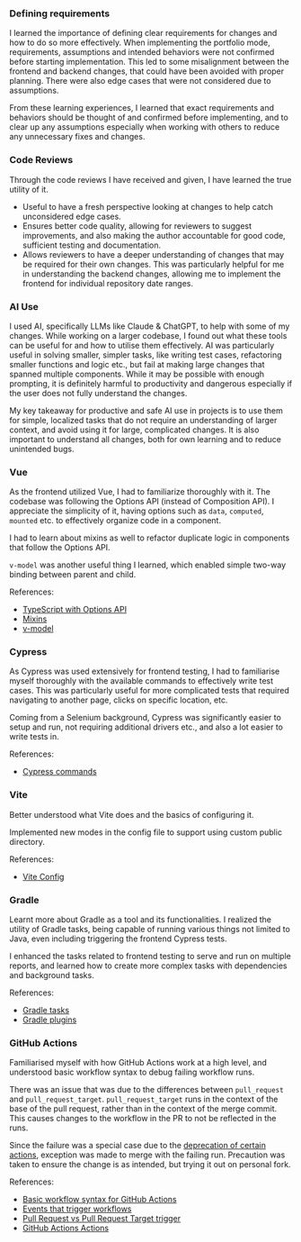 ### Defining requirements
I learned the importance of defining clear requirements for changes and how to do so more effectively. 
When implementing the portfolio mode, requirements, assumptions and intended behaviors were not confirmed before starting implementation.
This led to some misalignment between the frontend and backend changes, that could have been avoided with proper planning. There were also edge cases that were not considered due to assumptions.

From these learning experiences, I learned that exact requirements and behaviors should be thought of and confirmed before implementing, and to clear up any assumptions especially when working with others to reduce any unnecessary fixes and changes.

### Code Reviews
Through the code reviews I have received and given, I have learned the true utility of it.
* Useful to have a fresh perspective looking at changes to help catch unconsidered edge cases. 
* Ensures better code quality, allowing for reviewers to suggest improvements, and also making the author accountable for good code, sufficient testing and documentation.
* Allows reviewers to have a deeper understanding of changes that may be required for their own changes. This was particularly helpful for me in understanding the backend changes, allowing me to implement the frontend for individual repository date ranges.

### AI Use
I used AI, specifically LLMs like Claude & ChatGPT, to help with some of my changes. While working on a larger codebase, I found out what these tools can be useful for and how to utilise them effectively.
AI was particularly useful in solving smaller, simpler tasks, like writing test cases, refactoring smaller functions and logic etc., but fail at making large changes that spanned multiple components.
While it may be possible with enough prompting, it is definitely harmful to productivity and dangerous especially if the user does not fully understand the changes.

My key takeaway for productive and safe AI use in projects is to use them for simple, localized tasks that do not require an understanding of larger context, and avoid using it for large, complicated changes.
It is also important to understand all changes, both for own learning and to reduce unintended bugs.

### Vue
As the frontend utilized Vue, I had to familiarize thoroughly with it. The codebase was following the Options API (instead of Composition API).
I appreciate the simplicity of it, having options such as `data`, `computed`, `mounted` etc. to effectively organize code in a component. 

I had to learn about mixins as well to refactor duplicate logic in components that follow the Options API.

`v-model` was another useful thing I learned, which enabled simple two-way binding between parent and child.

References:
* [TypeScript with Options API](https://vuejs.org/guide/typescript/options-api.html)
* [Mixins](https://www.vueframework.com/guide/mixins.html#basics)
* [v-model](https://vuejs.org/guide/components/v-model.html)

### Cypress
As Cypress was used extensively for frontend testing, I had to familiarise myself thoroughly with the available commands to effectively write test cases.
This was particularly useful for more complicated tests that required navigating to another page, clicks on specific location, etc.

Coming from a Selenium background, Cypress was significantly easier to setup and run, not requiring additional drivers etc., and also a lot easier to write tests in.

References:
* [Cypress commands](https://docs.cypress.io/api/table-of-contents)

### Vite
Better understood what Vite does and the basics of configuring it.

Implemented new modes in the config file to support using custom public directory.

References:
* [Vite Config](https://vite.dev/config/)

### Gradle
Learnt more about Gradle as a tool and its functionalities. I realized the utility of Gradle tasks, being capable of running various things not limited to Java, even including triggering the frontend Cypress tests.

I enhanced the tasks related to frontend testing to serve and run on multiple reports, and learned how to create more complex tasks with dependencies and background tasks.

References:
* [Gradle tasks](https://docs.gradle.org/current/userguide/tutorial_using_tasks.html)
* [Gradle plugins](https://docs.gradle.org/current/userguide/plugins.html)

### GitHub Actions
Familiarised myself with how GitHub Actions work at a high level, and understood basic workflow syntax to debug failing workflow runs.

There was an issue that was due to the differences between `pull_request` and `pull_request_target`. `pull_request_target` runs in the context of the base of the pull request, rather than in the context of the merge commit. This causes changes to the workflow in the PR to not be reflected in the runs.

Since the failure was a special case due to the [deprecation of certain actions](https://github.blog/changelog/2024-04-16-deprecation-notice-v3-of-the-artifact-actions/), exception was made to merge with the failing run. Precaution was taken to ensure the change is as intended, but trying it out on personal fork.

References:
* [Basic workflow syntax for GitHub Actions](https://docs.github.com/en/actions/writing-workflows/workflow-syntax-for-github-actions)
* [Events that trigger workflows](https://docs.github.com/en/actions/writing-workflows/choosing-when-your-workflow-runs/events-that-trigger-workflows)
* [Pull Request vs Pull Request Target trigger](https://runs-on.com/github-actions/pull-request-vs-pull-request-target/)
* [GitHub Actions Actions](https://docs.github.com/en/actions/writing-workflows/choosing-what-your-workflow-does/using-pre-written-building-blocks-in-your-workflow)
